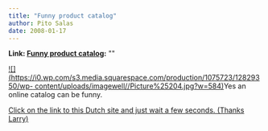 ```yaml
---
title: "Funny product catalog"
author: Pito Salas
date: 2008-01-17
---
```


**Link: [Funny product catalog](None):** ""



[![](https://i0.wp.com/s3.media.squarespace.com/production/1075723/12829350/wp-
content/uploads/imagewell//Picture%25204.jpg?w=584)](<http://producten.hema.nl/>)Yes
an online catalog can be funny.

[Click on the link to this Dutch site and just wait a few seconds. (Thanks
Larry)](<http://producten.hema.nl/>)


